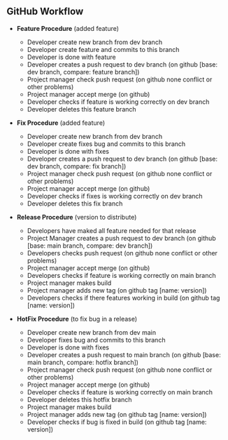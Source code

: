 <link rel="stylesheet" href="style.css">

## GitHub Workflow

- **Feature Procedure** (added feature)
  - Developer create new branch from dev branch
  - Developer create feature and commits to this branch
  - Developer is done with feature
  - Developer creates a push request to dev branch (on github [base: dev branch, compare: feature branch])
  - Project manager check push request (on github none conflict or other problems)
  - Project manager accept merge (on github)
  - Developer checks if feature is working correctly on dev branch
  - Developer deletes this feature branch

- **Fix Procedure** (added feature)
  - Developer create new branch from dev branch
  - Developer create fixes bug and commits to this branch
  - Developer is done with fixes
  - Developer creates a push request to dev branch (on github [base: dev branch, compare: fix branch])
  - Project manager check push request (on github none conflict or other problems)
  - Project manager accept merge (on github)
  - Developer checks if fixes is working correctly on dev branch
  - Developer deletes this fix branch

- **Release Procedure** (version to distribute)
  - Developers have maked all feature needed for that release
  - Project Manager creates a push request to dev branch (on github [base: main branch, compare: dev branch])
  - Developers checks push request (on github none conflict or other problems)
  - Project manager accept merge (on github)
  - Developers checks if feature is working correctly on main branch
  - Project manager makes build
  - Project manager adds new tag (on github tag [name: version])
  - Developers checks if there features working in build (on github tag [name: version])

- **HotFix Procedure** (to fix bug in a release)
  - Developer create new branch from dev main
  - Developer fixes bug and commits to this branch
  - Developer is done with fixes
  - Developer creates a push request to main branch (on github [base: main branch, compare: hotfix branch])
  - Project manager check push request (on github none conflict or other problems)
  - Project manager accept merge (on github)
  - Developer checks if feature is working correctly on main branch
  - Developer deletes this hotfix branch
  - Project manager makes build
  - Project manager adds new tag (on github tag [name: version])
  - Developer checks if bug is fixed in build (on github tag [name: version])